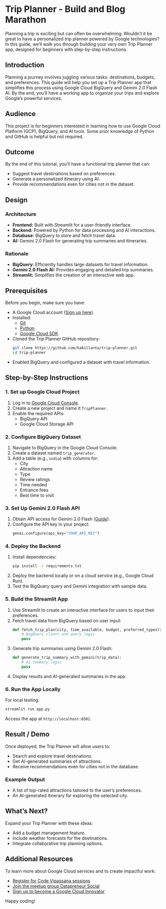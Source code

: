 # Trip Planner - Build and Blog Marathon

Planning a trip is exciting but can often be overwhelming. Wouldn’t it be great to have a personalized trip planner powered by Google technologies? In this guide, we’ll walk you through building your very own Trip Planner app, designed for beginners with step-by-step instructions.

## Introduction
Planning a journey involves juggling various tasks: destinations, budgets, and preferences. This guide will help you set up a Trip Planner app that simplifies this process using Google Cloud BigQuery and Gemini 2.0 Flash AI. By the end, you’ll have a working app to organize your trips and explore Google’s powerful services.

## Audience
This project is for beginners interested in learning how to use Google Cloud Platform (GCP), BigQuery, and AI tools. Some prior knowledge of Python and GitHub is helpful but not required.

## Outcome
By the end of this tutorial, you’ll have a functional trip planner that can:

- Suggest travel destinations based on preferences.
- Generate a personalized itinerary using AI.
- Provide recommendations even for cities not in the dataset.

## Design
### Architecture
- **Frontend:** Built with Streamlit for a user-friendly interface.
- **Backend:** Powered by Python for data processing and AI interactions.
- **Database:** BigQuery to store and fetch travel data.
- **AI:** Gemini 2.0 Flash for generating trip summaries and itineraries.

### Rationale
- **BigQuery:** Efficiently handles large datasets for travel information.
- **Gemini 2.0 Flash AI:** Provides engaging and detailed trip summaries.
- **Streamlit:** Simplifies the creation of an interactive web app.

## Prerequisites
Before you begin, make sure you have:

- A Google Cloud account ([Sign up here](https://cloud.google.com/)).
- Installed:
  - [Git](https://git-scm.com/downloads)
  - [Python](https://www.python.org/downloads/)
  - [Google Cloud SDK](https://cloud.google.com/sdk/docs/install)
- Cloned the Trip Planner GitHub repository:
  ```bash
  git clone https://github.com/kabillanta/trip-planner.git
  cd trip-planner
  ```
- Enabled BigQuery and configured a dataset with travel information.

## Step-by-Step Instructions

### 1. Set up Google Cloud Project
1. Log in to [Google Cloud Console](https://console.cloud.google.com/).
2. Create a new project and name it `TripPlanner`.
3. Enable the required APIs:
   - BigQuery API
   - Google Cloud Storage API

### 2. Configure BigQuery Dataset
1. Navigate to BigQuery in the Google Cloud Console.
2. Create a dataset named `trip_generator`.
3. Add a table (e.g., `india`) with columns for:
   - City
   - Attraction name
   - Type
   - Review ratings
   - Time needed
   - Entrance fees
   - Best time to visit

### 3. Set Up Gemini 2.0 Flash API
1. Obtain API access for Gemini 2.0 Flash ([Guide](https://gemini.google.com/)).
2. Configure the API key in your project:
   ```python
   genai.configure(api_key="YOUR_API_KEY")
   ```

### 4. Deploy the Backend
1. Install dependencies:
   ```bash
   pip install -r requirements.txt
   ```
2. Deploy the backend locally or on a cloud service (e.g., Google Cloud Run).
3. Test the BigQuery query and Gemini integration with sample data.

### 5. Build the Streamlit App
1. Use Streamlit to create an interactive interface for users to input their preferences.
2. Fetch travel data from BigQuery based on user input:
   ```python
   def fetch_trip_plan(city, time_available, budget, preferred_types):
       # BigQuery client and query logic
       pass
   ```
3. Generate trip summaries using Gemini 2.0 Flash:
   ```python
   def generate_trip_summary_with_gemini(trip_data):
       # AI summary logic
       pass
   ```
4. Display results and AI-generated summaries in the app.

### 6. Run the App Locally
For local testing:
```bash
streamlit run app.py
```
Access the app at `http://localhost:8501`.

## Result / Demo
Once deployed, the Trip Planner will allow users to:

- Search and explore travel destinations.
- Get AI-generated summaries of attractions.
- Receive recommendations even for cities not in the database.

### Example Output
- A list of top-rated attractions tailored to the user’s preferences.
- An AI-generated itinerary for exploring the selected city.

## What’s Next?
Expand your Trip Planner with these ideas:

- Add a budget management feature.
- Include weather forecasts for the destinations.
- Integrate collaborative trip planning options.

## Additional Resources
To learn more about Google Cloud services and to create impactful work:

- [Register for Code Vipassana sessions](https://example.com/code-vipassana)
- [Join the meetup group Datapreneur Social](https://example.com/datapreneur-social)
- [Sign up to become a Google Cloud Innovator](https://example.com/google-cloud-innovator)

Happy coding!

